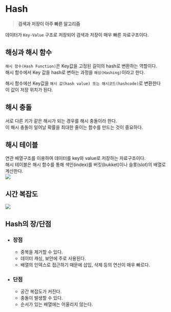 # Hash
  > **검색과 저장이 아주 빠른 알고리즘**

  데이터가 ``Key-Value`` 구조로 저장되어 검색과 저장이 매우 빠른 자료구조이다.  
  
  ## 해싱과 해시 함수
  ``해시 함수(Hash Function)``은 Key값을 고정된 길이의 hash로 변환하는 역할이다.  
  해시 함수에서 Key 값을 hash로 변하는 과정을 ``해싱(Hashing)``이라고 한다. 

  해시 함수에선 Key값을 ``해시 값(hash value) 또는 해시코드(hashcode)``로 변환한다  
  이 값이 저장 위치가 된다.

  ## 해시 충돌
  서로 다른 키가 같은 해시가 되는 경우를 해시 충돌이라 한다.  
  이 해시 충돌이 일어날 확률을 최대한 줄이는 함수를 만드는 것이 중요하다.

  ## 해시 테이블
  연관 배열구조를 이용하여 데이터를 key와 value로 저장하는 자료구조이다.  
  해시 테이블은 해시 함수를 통해 색인(index)를 버킷(bukket)이나 슬롯(slot)의 배열로 계산한다.  
  ![](https://velog.velcdn.com/images%2Fhanif%2Fpost%2Ffd2841a5-8694-4adc-b3a9-3f6858cd8c0d%2Fimage.png)

  ## 시간 복잡도
  ![](https://media.discordapp.net/attachments/1089767490537656340/1173532461695766618/image.png?ex=65644c46&is=6551d746&hm=b47a5af726d6e8befa18f6284c7d84a6a56c972e80f97e5d5b55d7ba9c99928a&=&width=720&height=168)

  ## Hash의 장/단점
  - ### 장점
    - 중복을 제거할 수 있다.
    - 데이터 캐싱, 보안에 주로 사용된다.
    - 배열의 인덱스로 접근하기 때문에 삽입, 삭제 등의 연산이 매우 빠르다.

  - ### 단점
    - 공간 복잡도가 커진다.
    - 충돌이 발생할 수 있다.
    - 순서가 있는 배열에는 어울리지 않는다.